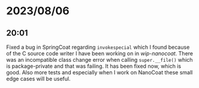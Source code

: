 # 2023/08/06

## 20:01

Fixed a bug in SpringCoat regarding `invokespecial` which I found because of the
C source code writer I have been working on in _wip-nanocoat_. There was an
incompatible class change error when calling `super.__file()` which is package-private
and that was failing. It has been fixed now, which is good. Also more tests and
especially when I work on NanoCoat these small edge cases will be useful.